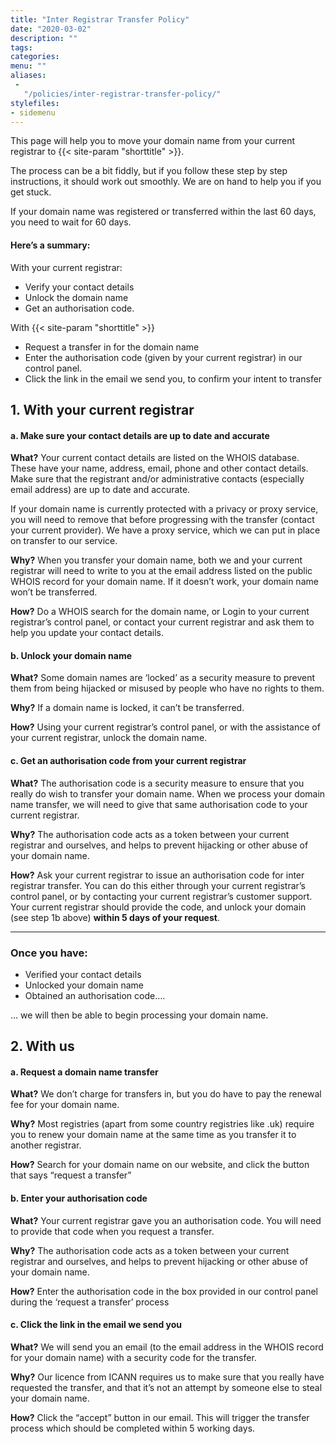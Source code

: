 ```yaml
---
title: "Inter Registrar Transfer Policy"
date: "2020-03-02"
description: ""
tags: 
categories: 
menu: ""
aliases: 
 - 
   "/policies/inter-registrar-transfer-policy/"
stylefiles: 
- sidemenu
---
```



This page will help you to move your domain name from your current registrar to {{< site-param "shorttitle" >}}.

The process can be a bit fiddly, but if you follow these step by step instructions, it should work out smoothly.  We are on hand to help you if you get stuck.

If your domain name was registered or transferred within the last 60 days, you need to wait for 60 days.

#### Here’s a summary:

With your current registrar:

* Verify your contact details
* Unlock the domain name
* Get an authorisation code.

With {{< site-param "shorttitle" >}}

* Request a transfer in for the domain name
* Enter the authorisation code (given by your current registrar) in our control panel.
* Click the link in the email we send you, to confirm your intent to transfer

## 1. With your current registrar

#### a. Make sure your contact details are up to date and accurate

**What?** Your current contact details are listed on the WHOIS database.  These have your name, address, email, phone and other contact details.  Make sure that the registrant and/or administrative contacts (especially email address) are up to date and accurate.

If your domain name is currently protected with a privacy or proxy service, you will need to remove that before progressing with the transfer (contact your current provider).  We have a proxy service, which we can put in place on transfer to our service.

**Why?** When you transfer your domain name, both we and your current registrar will need to write to you at the email address listed on the public WHOIS record for your domain name.  If it doesn’t work, your domain name won’t be transferred.

**How?** Do a WHOIS search for the domain name, or Login to your current registrar’s control panel, or contact your current registrar and ask them to help you update your contact details.

#### b. Unlock your domain name

**What?** Some domain names are ‘locked’ as a security measure to prevent them from being hijacked or misused by people who have no rights to them.

**Why?** If a domain name is locked, it can’t be transferred.

**How?** Using your current registrar’s control panel, or with the assistance of your current registrar, unlock the domain name.

#### c. Get an authorisation code from your current registrar

**What?** The authorisation code is a security measure to ensure that you really do wish to transfer your domain name. When we process your domain name transfer, we will need to give that same authorisation code to your current registrar.

**Why?** The authorisation code acts as a token between your current registrar and ourselves, and helps to prevent hijacking or other abuse of your domain name.

**How?** Ask your current registrar to issue an authorisation code for inter registrar transfer. You can do this either through your current registrar’s control panel, or by contacting your current registrar’s customer support. Your current registrar should provide the code, and unlock your domain (see step 1b above) **within 5 days of your request**.

---
### Once you have:

* Verified your contact details
* Unlocked your domain name
* Obtained an authorisation code….

... we will then be able to begin processing your domain name.

## 2. With us

#### a. Request a domain name transfer

**What?** We don’t charge for transfers in, but you do have to pay the renewal fee for your domain name.

**Why?** Most registries (apart from some country registries like .uk) require you to renew your domain name at the same time as you transfer it to another registrar.

**How?** Search for your domain name on our website, and click the button that says “request a transfer”

#### b. Enter your authorisation code

**What?** Your current registrar gave you an authorisation code. You will need to provide that code when you request a transfer.

**Why?** The authorisation code acts as a token between your current registrar and ourselves, and helps to prevent hijacking or other abuse of your domain name.

**How?** Enter the authorisation code in the box provided in our control panel during the ‘request a transfer’ process

#### c. Click the link in the email we send you

**What?** We will send you an email (to the email address in the WHOIS record for your domain name) with a security code for the transfer.

**Why?** Our licence from ICANN requires us to make sure that you really have requested the transfer, and that it’s not an attempt by someone else to steal your domain name.

**How?** Click the “accept” button in our email. This will trigger the transfer process which should be completed within 5 working days.